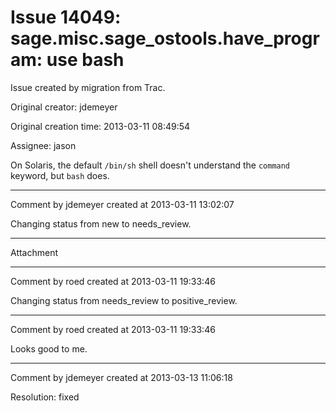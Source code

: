 # Issue 14049: sage.misc.sage_ostools.have_program: use bash

Issue created by migration from Trac.

Original creator: jdemeyer

Original creation time: 2013-03-11 08:49:54

Assignee: jason

On Solaris, the default `/bin/sh` shell doesn't understand the `command` keyword, but `bash` does.


---

Comment by jdemeyer created at 2013-03-11 13:02:07

Changing status from new to needs_review.


---

Attachment


---

Comment by roed created at 2013-03-11 19:33:46

Changing status from needs_review to positive_review.


---

Comment by roed created at 2013-03-11 19:33:46

Looks good to me.


---

Comment by jdemeyer created at 2013-03-13 11:06:18

Resolution: fixed
